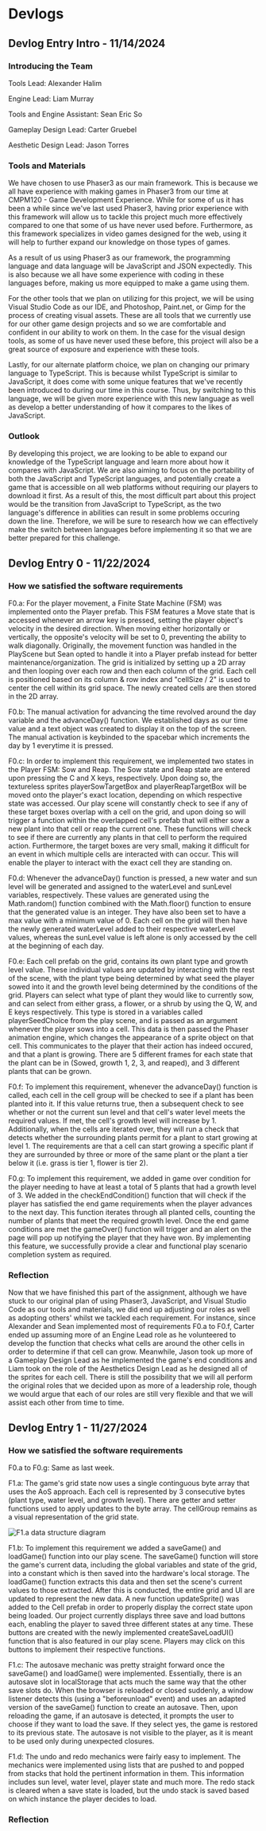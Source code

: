 # Devlogs

## Devlog Entry Intro - 11/14/2024

### Introducing the Team

Tools Lead: Alexander Halim

Engine Lead: Liam Murray

Tools and Engine Assistant: Sean Eric So

Gameplay Design Lead: Carter Gruebel

Aesthetic Design Lead: Jason Torres

### Tools and Materials

We have chosen to use Phaser3 as our main framework. This is because we all have experience with making games in Phaser3 from our time at CMPM120 - Game Development Experience. While for some of us it has been a while since we've last used Phaser3, having prior experience with this framework will allow us to tackle this project much more effectively compared to one that some of us have never used before. Furthermore, as this framework specializes in video games designed for the web, using it will help to further expand our knowledge on those types of games.

As a result of us using Phaser3 as our framework, the programming language and data language will be JavaScript and JSON expectedly. This is also because we all have some experience with coding in these languages before, making us more equipped to make a game using them.

For the other tools that we plan on utilizing for this project, we will be using Visual Studio Code as our IDE, and Photoshop, Paint.net, or Gimp for the process of creating visual assets. These are all tools that we currently use for our other game design projects and so we are comfortable and confident in our ability to work on them. In the case for the visual design tools, as some of us have never used these before, this project will also be a great source of exposure and experience with these tools.

Lastly, for our alternate platform choice, we plan on changing our primary language to TypeScript. This is because whilst TypeScript is similar to JavaScript, it does come with some unique features that we've recently been introduced to during our time in this course. Thus, by switching to this language, we will be given more experience with this new language as well as develop a better understanding of how it compares to the likes of JavaScript.

### Outlook

By developing this project, we are looking to be able to expand our knowledge of the TypeScript language and learn more about how it compares with JavaScript. We are also aiming to focus on the portability of both the JavaScript and TypeScript languages, and potentially create a game that is accessible on all web platforms without requiring our players to download it first. As a result of this, the most difficult part about this project would be the transition from JavaScript to TypeScript, as the two language's difference in abilities can result in some problems occuring down the line. Therefore, we will be sure to research how we can effectively make the switch between languages before implementing it so that we are better prepared for this challenge.

## Devlog Entry 0 - 11/22/2024

### How we satisfied the software requirements

F0.a: For the player movement, a Finite State Machine (FSM) was implemented onto the Player prefab. This FSM features a Move state that is accessed whenever an arrow key is pressed, setting the player object's velocity in the desired direction. When moving either horizontally or vertically, the opposite's velocity will be set to 0, preventing the ability to walk diagonally. Originally, the movement function was handled in the PlayScene but Sean opted to handle it into a Player prefab instead for better maintenance/organization. The grid is initialized by setting up a 2D array and then looping over each row and then each column of the grid. Each cell is positioned based on its column & row index and "cellSize / 2" is used to center the cell within its grid space. The newly created cells are then stored in the 2D array.

F0.b: The manual activation for advancing the time revolved around the day variable and the advanceDay() function. We established days as our time value and a text object was created to display it on the top of the screen. The manual activation is keybinded to the spacebar which increments the day by 1 everytime it is pressed.

F0.c: In order to implement this requirement, we implemented two states in the Player FSM: Sow and Reap. The Sow state and Reap state are entered upon pressing the C and X keys, respectively. Upon doing so, the textureless sprites playerSowTargetBox and playerReapTargetBox will be moved onto the player's exact location, depending on which respective state was accessed. Our play scene will constantly check to see if any of these target boxes overlap with a cell on the grid, and upon doing so will trigger a function within the overlapped cell's prefab that will either sow a new plant into that cell or reap the current one. These functions will check to see if there are currently any plants in that cell to perform the required action. Furthermore, the target boxes are very small, making it difficult for an event in which multiple cells are interacted with can occur. This will enable the player to interact with the exact cell they are standing on.

F0.d: Whenever the advanceDay() function is pressed, a new water and sun level will be generated and assigned to the waterLevel and sunLevel variables, respectively. These values are generated using the Math.random() function combined with the Math.floor() function to ensure that the generated value is an integer. They have also been set to have a max value with a minimum value of 0. Each cell on the grid will then have the newly generated waterLevel added to their respective waterLevel values, whereas the sunLevel value is left alone is only accessed by the cell at the beginning of each day.

F0.e: Each cell prefab on the grid, contains its own plant type and growth level value. These individual values are updated by interacting with the rest of the scene, with the plant type being determined by what seed the player sowed into it and the growth level being determined by the conditions of the grid. Players can select what type of plant they would like to currently sow, and can select from either grass, a flower, or a shrub by using the Q, W, and E keys respectively. This type is stored in a variables called playerSeedChoice from the play scene, and is passed as an argument whenever the player sows into a cell. This data is then passed the Phaser animation engine, which changes the appearance of a sprite object on that cell. This communicates to the player that their action has indeed occured, and that a plant is growing. There are 5 different frames for each state that the plant can be in (Sowed, growth 1, 2, 3, and reaped), and 3 different plants that can be grown.

F0.f: To implement this requirement, whenever the advanceDay() function is called, each cell in the cell group will be checked to see if a plant has been planted into it. If this value returns true, then a subsequent check to see whether or not the current sun level and that cell's water level meets the required values. If met, the cell's growth level will increase by 1. Additionally, when the cells are iterated over, they will run a check that detects whether the surrounding plants permit for a plant to start growing at level 1. The requirements are that a cell can start growing a specific plant if they are surrounded by three or more of the same plant or the plant a tier below it (i.e. grass is tier 1, flower is tier 2).

F0.g: To implement this requirement, we added in game over condition for the player needing to have at least a total of 5 plants that had a growth level of 3. We added in the checkEndCondition() function that will check if the player has satisfied the end game requirements when the player advances to the next day. This function iterates through all planted cells, counting the number of plants that meet the required growth level. Once the end game conditions are met the gameOver() function will trigger and an alert on the page will pop up notifying the player that they have won. By implementing this feature, we successfully provide a clear and functional play scenario completion system as required.

### Reflection

Now that we have finished this part of the assignment, although we have stuck to our original plan of using Phaser3, JavaScript, and Visual Studio Code as our tools and materials, we did end up adjusting our roles as well as adopting others' whilst we tackled each requirement. For instance, since Alexander and Sean implemented most of requirements F0.a to F0.f, Carter ended up assuming more of an Engine Lead role as he volunteered to develop the function that checks what cells are around the other cells in order to determine if that cell can grow. Meanwhile, Jason took up more of a Gameplay Design Lead as he implemented the game's end conditions and Liam took on the role of the Aesthetics Design Lead as he designed all of the sprites for each cell. There is still the possibility that we will all perform the original roles that we decided upon as more of a leadership role, though we would argue that each of our roles are still very flexible and that we will assist each other from time to time.

## Devlog Entry 1 - 11/27/2024

### How we satisfied the software requirements
F0.a to F0.g: Same as last week.

F1.a: The game's grid state now uses a single continguous byte array that uses the AoS approach. Each cell is represented by 3 consecutive bytes (plant type, water level, and growth level). There are getter and setter functions used to apply updates to the byte array. The cellGroup remains as a visual representation of the grid state.

![F1.a data structure diagram](./assets/f1a_diagram.png)

F1.b: To implement this requirement we added a saveGame() and loadGame() function into our play scene. The saveGame() function will store the game's current data, including the global variables and state of the grid, into a constant which is then saved into the hardware's local storage. The loadGame() function extracts this data and then set the scene's current values to those extracted. After this is conducted, the entire grid and UI are updated to represent the new data. A new function updateSprite() was added to the Cell prefab in order to properly display the correct state upon being loaded. Our project currently displays three save and load buttons each, enabling the player to saved three different states at any time. These buttons are created with the newly implemented createSaveLoadUI() function that is also featured in our play scene. Players may click on this buttons to implement their respective functions.

F1.c: The autosave mechanic was pretty straight forward once the saveGame() and loadGame() were implemented. Essentially, there is an autosave slot in localStorage that acts much the same way that the other save slots do. When the browser is reloaded or closed suddenly, a window listener detects this (using a "beforeunload" event) and uses an adapted version of the saveGame() function to create an autosave. Then, upon reloading the game, if an autosave is detected, it prompts the user to choose if they want to load the save. If they select yes, the game is restored to its previous state. The autosave is not visible to the player, as it is meant to be used only during unexpected closures. 

F1.d: The undo and redo mechanics were fairly easy to implement. The mechanics were implemented using lists that are pushed to and popped from stacks that hold the pertinent information in them. This information includes sun level, water level, player state and much more. The redo stack is cleared when a save state is loaded, but the undo stack is saved based on which instance the player decides to load.

### Reflection
